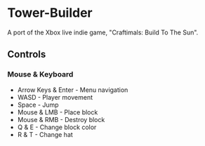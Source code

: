 # Tower-Builder
A port of the Xbox live indie game, "Craftimals: Build To The Sun". 

## Controls

### Mouse & Keyboard
- Arrow Keys & Enter - Menu navigation
- WASD - Player movement
- Space - Jump
- Mouse & LMB - Place block
- Mouse & RMB - Destroy block
- Q & E - Change block color
- R & T - Change hat
